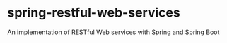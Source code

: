 # spring-restful-web-services
An implementation of RESTful Web services with Spring and Spring Boot  
